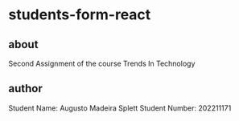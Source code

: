 # students-form-react

## about
Second Assignment of the course Trends In Technology

## author
Student Name: Augusto Madeira Splett
Student Number: 202211171
